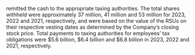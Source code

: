 remitted the cash to the appropriate taxing authorities. The total shares withheld were approximately 37 million, 41 million and 53
million  for  2023,  2022  and  2021,  respectively,  and  were  based  on  the  value  of  the  RSUs  on  their  respective  vesting  dates  as
determined by the Company’s closing stock price. Total payments to taxing authorities for employees’ tax obligations were $5.6
billion, $6.4 billion and $6.8 billion in 2023, 2022 and 2021, respectively.